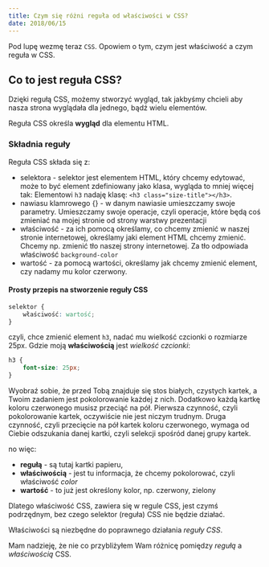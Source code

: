 ```yaml
---
title: Czym się różni reguła od właściwości w CSS?
date: 2018/06/15
---
```


Pod lupę wezmę teraz `CSS`. Opowiem o tym, czym jest właściwość a czym
reguła w CSS.

## Co to jest reguła CSS?

Dzięki regułą CSS, możemy stworzyć wygląd, tak jakbyśmy chcieli aby nasza
strona wyglądała dla jednego, bądź wielu elementów.

Reguła CSS określa **wygląd** dla elementu HTML.

### Składnia reguły

Reguła CSS składa się z:

* selektora - selektor jest elementem HTML, który chcemy edytować, może
    to być element zdefiniowany jako klasa, wygląda to mniej więcej tak:
    Elementowi `h3` nadaję klasę: `<h3 class="size-title"></h3>`.
* nawiasu klamrowego {} - w danym nawiasie umieszczamy swoje parametry.
    Umieszczamy swoje operacje, czyli operacje, które będą coś zmieniać
    na mojej stronie od strony warstwy prezentacji
* właściwość - za ich pomocą określamy, co chcemy zmienić w naszej stronie
    internetowej, określamy jaki element HTML chcemy zmienić.
    Chcemy np. zmienić tło naszej strony internetowej. Za tło odpowiada
    właściwość `background-color`
* wartość - za pomocą wartości, określamy jak chcemy zmienić element, czy
    nadamy mu kolor czerwony.

#### Prosty przepis na stworzenie reguły CSS

```css
selektor {
    właściwość: wartość;
}
```

czyli, chce zmienić element `h3`, nadać mu wielkość czcionki o rozmiarze
25px. Gdzie moją **właściwością** jest *wielkość czcionki*:

```css
h3 {
    font-size: 25px;
}
```

Wyobraź sobie, że przed Tobą znajduje się stos białych, czystych kartek,
a Twoim zadaniem jest pokolorowanie każdej z nich. Dodatkowo każdą
kartkę koloru czerwonego musisz przeciąć na pół. Pierwsza czynność,
czyli pokolorowanie kartek, oczywiście nie jest niczym trudnym.
Druga czynność, czyli przecięcie na pół kartek koloru czerwonego,
wymaga od Ciebie odszukania danej kartki, czyli selekcji spośród danej
grupy kartek.

no więc:

* **regułą** - są tutaj kartki papieru,
* **właściwością** - jest tu informacja, że chcemy pokolorować, czyli
    właściwość *color*
* **wartość** - to już jest określony kolor, np. czerwony, zielony

Dlatego właściwość CSS, zawiera się w regule CSS, jest czymś podrzędnym,
bez czego selektor (reguła) CSS nie będzie działać.

Właściwości są niezbędne do poprawnego działania *reguły CSS*.

Mam nadzieję, że nie co przybliżyłem Wam różnicę pomiędzy *regułą*
a *właściwością* CSS.
